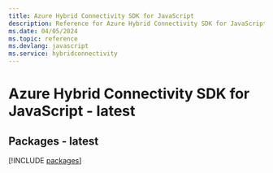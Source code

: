 ```yaml
---
title: Azure Hybrid Connectivity SDK for JavaScript
description: Reference for Azure Hybrid Connectivity SDK for JavaScript
ms.date: 04/05/2024
ms.topic: reference
ms.devlang: javascript
ms.service: hybridconnectivity
---
```

# Azure Hybrid Connectivity SDK for JavaScript - latest
## Packages - latest
[!INCLUDE [packages](hybrid-connectivity-index.md)]